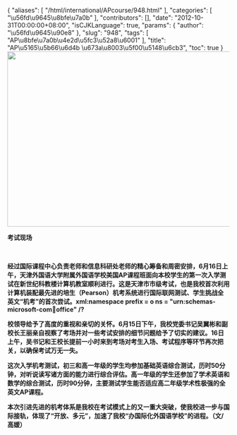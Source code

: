 {
    "aliases": [
        "/html/international/APcourse/948.html"
    ],
    "categories": [
        "\u56fd\u9645\u8bfe\u7a0b"
    ],
    "contributors": [],
    "date": "2012-10-31T00:00:00+08:00",
    "isCJKLanguage": true,
    "params": {
        "author": "\u56fd\u9645\u90e8"
    },
    "slug": "948",
    "tags": [
        "AP\u8bfe\u7a0b\u4e2d\u5fc3\u52a8\u6001"
    ],
    "title": "AP\u5165\u5b66\u6d4b \u673a\u8003\u5f00\u5148\u6cb3",
    "toc": true
}
**<img
    src="https://cdn.tfls.online/mirror/full/b24e1230fb46da7c952548db9a72bc2e46cc024c.jpg"
    style="display:block;margin-left:auto;margin-right:auto;"
    decoding="async"
    fetchpriority="auto"
    loading="lazy"
    height="397"
    width="600"
/>**

**考试现场**

 

**经过国际课程中心负责老师和信息科研处老师的精心筹备和周密安排，6月16日上午，天津外国语大学附属外国语学校美国AP课程班面向本校学生的第一次入学测试在新世纪科教楼计算机教室顺利进行。这是天津市市级考试，也是我校首次利用计算机装配最先进的培生（Pearson）机考系统进行国际联网测试、学生挑战全英文“机考”的首次尝试。xml:namespace prefix = o ns = "urn:schemas-microsoft-com:office:office" /?**

**校领导给予了高度的重视和亲切的关怀。6月15日下午，我校党委书记吴翼彬和副校长王丽亲自视察了考场并对一些考试安排的细节问题给予了切实的建议。16日上午，吴书记和王校长提前一小时来到考场对考生入场、考试程序等环节再次把关，以确保考试万无一失。**

**这次入学机考测试，初三和高一年级的学生均参加基础英语综合测试，历时50分钟，对听说读写诸方面的能力进行综合评估。高一年级的学生还参加了学术英语和数学的综合测试，历时90分钟，主要测试学生能否适应高二年级学术性极强的全英文AP课程。**

**本次引进先进的机考体系是我校在考试模式上的又一重大突破，使我校进一步与国际接轨，体现了“开放、多元”，加速了我校“办国际化外国语学校”的进程。（文/高媛）**

